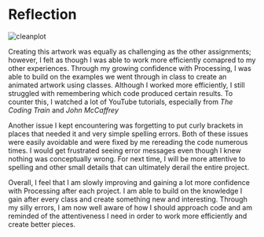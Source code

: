 # Reflection

![cleanplot](https://github.com/angelicaraagas/IntroToIM/blob/main/Sept%2023/Media/Sept23.gif)

Creating this artwork was equally as challenging as the other assignments; however, I felt as though I was able to work more efficiently comapred to my other experiences. Through my growing confidence with Processing, I was able to build on the examples we went through in class to create an animated artwork using classes. Although I worked more efficiently, I still struggled with remembering which code produced certain results. To counter this, I watched a lot of YouTube tutorials, especially from *The Coding Train* and *John McCaffrey* 

Another issue I kept encountering was forgetting to put curly brackets in places that needed it and very simple spelling errors. Both of these issues were easily avoidable and were fixed by me rereading the code numerous times. I would get frustrated seeing error messages even though I knew nothing was conceptually wrong. For next time, I will be more attentive to spelling and other small details that can ultimately derail the entire project. 

Overall, I feel that I am slowly improving and gaining a lot more confidence with Processing after each project. I am able to build on the knowledge I gain after every class and create something new and interesting. Through my silly errors, I am now well aware of how I should approach code and am reminded of the attentiveness I need in order to work more efficiently and create better pieces. 
